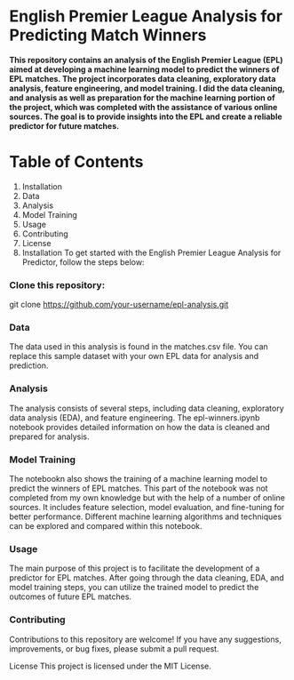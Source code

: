 # English Premier League Analysis for Predicting Match Winners

**This repository contains an analysis of the English Premier League (EPL) aimed at developing a machine learning model to predict the winners of EPL matches. 
The project incorporates data cleaning, exploratory data analysis, feature engineering, and model training. I did the data cleaning, and analysis as well as preparation for the machine learning portion of the project, which was completed with the assistance of various online sources.
The goal is to provide insights into the EPL and create a reliable predictor for future matches.**

# Table of Contents
1. Installation
2. Data
3. Analysis
4. Model Training
5. Usage
6. Contributing
7. License
8. Installation
To get started with the English Premier League Analysis for Predictor, follow the steps below:

### Clone this repository:

git clone https://github.com/your-username/epl-analysis.git


### Data
The data used in this analysis is found in the matches.csv file. You can replace this sample dataset with your own EPL data for analysis and prediction.

### Analysis
The analysis consists of several steps, including data cleaning, exploratory data analysis (EDA), and feature engineering. The epl-winners.ipynb notebook provides detailed information on how the data is cleaned and prepared for analysis.

### Model Training
The notebookn also shows the training of a machine learning model to predict the winners of EPL matches. This part of the notebook was not completed from my own knowledge but with the help of a number of online sources. It includes feature selection, model evaluation, and fine-tuning for better performance. Different machine learning algorithms and techniques can be explored and compared within this notebook.

### Usage
The main purpose of this project is to facilitate the development of a predictor for EPL matches. After going through the data cleaning, EDA, and model training steps, you can utilize the trained model to predict the outcomes of future EPL matches.

### Contributing
Contributions to this repository are welcome! If you have any suggestions, improvements, or bug fixes, please submit a pull request.

License
This project is licensed under the MIT License.

